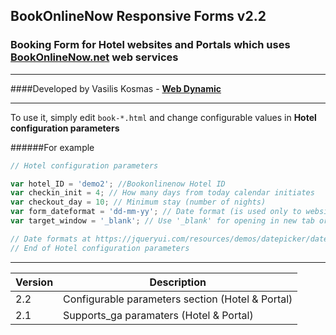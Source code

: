 ## BookOnlineNow Responsive Forms v2.2
### Booking Form for Hotel websites and Portals which uses [BookOnlineNow.net](https://www.bookonlinenow.net) web services
___
####Developed by Vasilis Kosmas -  **[Web Dynamic](https://www.webdynamic.gr)**
___

To use it, simply edit `book-*.html` and change configurable values in **Hotel configuration parameters**

######For example

```js
// Hotel configuration parameters

var hotel_ID = 'demo2'; //Bookonlinenow Hotel ID
var checkin_init = 4; // How many days from today calendar initiates
var checkout_day = 10; // Minimum stay (number of nights)
var form_dateformat = 'dd-mm-yy'; // Date format (is used only to website form)
var target_window = '_blank'; // Use '_blank' for opening in new tab or '_self' for same tab

// Date formats at https://jqueryui.com/resources/demos/datepicker/date-formats.html
// End of Hotel configuration parameters
```
---

Version | Description
------------ | -------------
2.2 | Configurable parameters section (Hotel & Portal)
2.1 | Supports_ga paramaters (Hotel & Portal)

